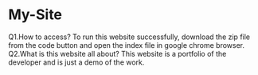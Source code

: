 # My-Site
Q1.How to access?
To run this website successfully, download the zip file from the code button and open the index file in google chrome browser.
Q2.What is this website all about?
This website is a portfolio of the developer and is just a demo of the work.
